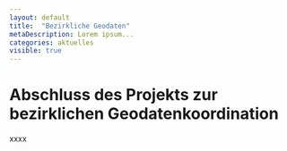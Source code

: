 ```yaml
---
layout: default
title:  "Bezirkliche Geodaten"
metaDescription: Lorem ipsum...
categories: aktuelles
visible: true
---
```


# Abschluss des Projekts zur bezirklichen Geodatenkoordination

xxxx
